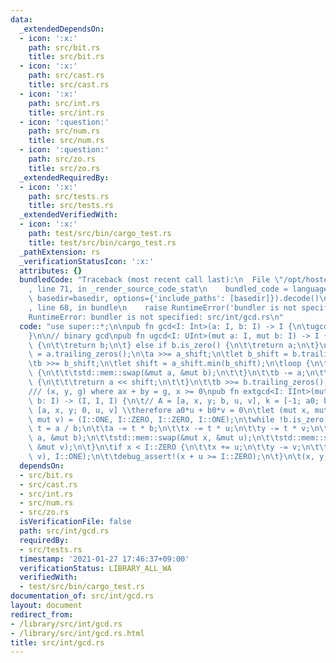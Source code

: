 ```yaml
---
data:
  _extendedDependsOn:
  - icon: ':x:'
    path: src/bit.rs
    title: src/bit.rs
  - icon: ':x:'
    path: src/cast.rs
    title: src/cast.rs
  - icon: ':x:'
    path: src/int.rs
    title: src/int.rs
  - icon: ':question:'
    path: src/num.rs
    title: src/num.rs
  - icon: ':question:'
    path: src/zo.rs
    title: src/zo.rs
  _extendedRequiredBy:
  - icon: ':x:'
    path: src/tests.rs
    title: src/tests.rs
  _extendedVerifiedWith:
  - icon: ':x:'
    path: test/src/bin/cargo_test.rs
    title: test/src/bin/cargo_test.rs
  _pathExtension: rs
  _verificationStatusIcon: ':x:'
  attributes: {}
  bundledCode: "Traceback (most recent call last):\n  File \"/opt/hostedtoolcache/Python/3.9.1/x64/lib/python3.9/site-packages/onlinejudge_verify/documentation/build.py\"\
    , line 71, in _render_source_code_stat\n    bundled_code = language.bundle(stat.path,\
    \ basedir=basedir, options={'include_paths': [basedir]}).decode()\n  File \"/opt/hostedtoolcache/Python/3.9.1/x64/lib/python3.9/site-packages/onlinejudge_verify/languages/user_defined.py\"\
    , line 68, in bundle\n    raise RuntimeError('bundler is not specified: {}'.format(path.as_posix()))\n\
    RuntimeError: bundler is not specified: src/int/gcd.rs\n"
  code: "use super::*;\n\npub fn gcd<I: Int>(a: I, b: I) -> I {\n\tugcd(a.abs(), b.abs()).as_()\n\
    }\n\n// binary gcd\npub fn ugcd<I: UInt>(mut a: I, mut b: I) -> I {\n\tif a.is_zero()\
    \ {\n\t\treturn b;\n\t} else if b.is_zero() {\n\t\treturn a;\n\t}\n\tlet a_shift\
    \ = a.trailing_zeros();\n\ta >>= a_shift;\n\tlet b_shift = b.trailing_zeros();\n\
    \tb >>= b_shift;\n\tlet shift = a_shift.min(b_shift);\n\tloop {\n\t\tif a > b\
    \ {\n\t\t\tstd::mem::swap(&mut a, &mut b);\n\t\t}\n\t\tb -= a;\n\t\tif b.is_zero()\
    \ {\n\t\t\treturn a << shift;\n\t\t}\n\t\tb >>= b.trailing_zeros();\n\t}\n}\n\n\
    /// (x, y, g) where ax + by = g, x >= 0\npub fn extgcd<I: IInt>(mut a: I, mut\
    \ b: I) -> (I, I, I) {\n\t// A = [a, x, y; b, u, v], k = [-1; a0; b0]\n\t// A'=\
    \ [a, x, y; 0, u, v] \\therefore a0*u + b0*v = 0\n\tlet (mut x, mut y, mut u,\
    \ mut v) = (I::ONE, I::ZERO, I::ZERO, I::ONE);\n\twhile !b.is_zero() {\n\t\tlet\
    \ t = a / b;\n\t\ta -= t * b;\n\t\tx -= t * u;\n\t\ty -= t * v;\n\t\tstd::mem::swap(&mut\
    \ a, &mut b);\n\t\tstd::mem::swap(&mut x, &mut u);\n\t\tstd::mem::swap(&mut y,\
    \ &mut v);\n\t}\n\tif x < I::ZERO {\n\t\tx += u;\n\t\ty -= v;\n\t\tdebug_assert_eq!(gcd(u,\
    \ v), I::ONE);\n\t\tdebug_assert!(x + u >= I::ZERO);\n\t}\n\t(x, y, a)\n}\n"
  dependsOn:
  - src/bit.rs
  - src/cast.rs
  - src/int.rs
  - src/num.rs
  - src/zo.rs
  isVerificationFile: false
  path: src/int/gcd.rs
  requiredBy:
  - src/tests.rs
  timestamp: '2021-01-27 17:46:37+09:00'
  verificationStatus: LIBRARY_ALL_WA
  verifiedWith:
  - test/src/bin/cargo_test.rs
documentation_of: src/int/gcd.rs
layout: document
redirect_from:
- /library/src/int/gcd.rs
- /library/src/int/gcd.rs.html
title: src/int/gcd.rs
---
```

